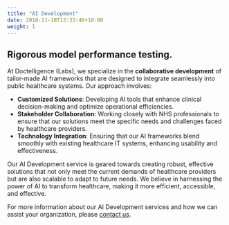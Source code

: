 ```yaml
---
title: "AI Development"
date: 2018-11-18T12:33:46+10:00
weight: 1
---
```


##  Rigorous model performance testing.

At Doctelligence (Labs), we specialize in the **collaborative development** of tailor-made AI frameworks that are designed to integrate seamlessly into public healthcare systems. Our approach involves:

- **Customized Solutions**: Developing AI tools that enhance clinical decision-making and optimize operational efficiencies.
- **Stakeholder Collaboration**: Working closely with NHS professionals to ensure that our solutions meet the specific needs and challenges faced by healthcare providers.
- **Technology Integration**: Ensuring that our AI frameworks blend smoothly with existing healthcare IT systems, enhancing usability and effectiveness.

Our AI Development service is geared towards creating robust, effective solutions that not only meet the current demands of healthcare providers but are also scalable to adapt to future needs. We believe in harnessing the power of AI to transform healthcare, making it more efficient, accessible, and effective.

For more information about our AI Development services and how we can assist your organization, please [contact us](mailto:your-email@doctelligence.com).

